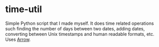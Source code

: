 # time-util

Simple Python script that I made myself. It does time related operations such finding the number of days between two dates, adding dates, converting between Unix timestamps and human readable formats, etc. Uses [Arrow](https://arrow.readthedocs.io/en/latest).
